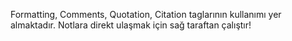 Formatting, Comments, Quotation, Citation taglarının kullanımı yer almaktadır.
Notlara direkt ulaşmak için sağ taraftan çalıştır!
